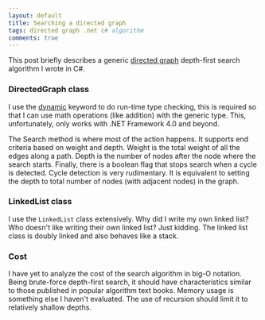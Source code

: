 ```yaml
---
layout: default
title: Searching a directed graph
tags: directed graph .net c# algorithm
comments: true
---
```


This post briefly describes a generic [directed graph](https://github.com/tewarid/net-directed-graph) depth-first search algorithm I wrote in C#.

### DirectedGraph class

I use the [dynamic](http://msdn.microsoft.com/en-us/library/dd264736.aspx) keyword to do run-time type checking, this is required so that I can use math operations (like addition) with the generic type. This, unfortunately, only works with .NET Framework 4.0 and beyond.

The Search method is where most of the action happens. It supports end criteria based on weight and depth. Weight is the total weight of all the edges along a path. Depth is the number of nodes after the node where the search starts. Finally, there is a boolean flag that stops search when a cycle is detected. Cycle detection is very rudimentary. It is equivalent to setting the depth to total number of nodes (with adjacent nodes) in the graph.

### LinkedList class

I use the `LinkedList` class extensively. Why did I write my own linked list? Who doesn't like writing their own linked list? Just kidding. The linked list class is doubly linked and also behaves like a stack.

### Cost

I have yet to analyze the cost of the search algorithm in big-O notation. Being brute-force depth-first search, it should have characteristics similar to those published in popular algorithm text books. Memory usage is something else I haven't evaluated. The use of recursion should limit it to relatively shallow depths.
